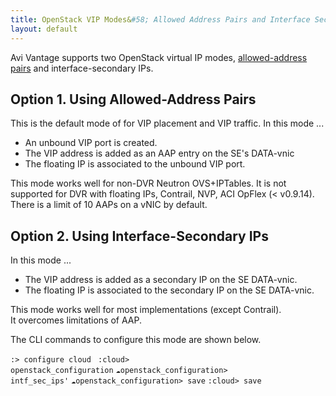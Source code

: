 ```yaml
---
title: OpenStack VIP Modes&#58; Allowed Address Pairs and Interface Secondary IPs
layout: default
---
```

Avi Vantage supports two OpenStack virtual IP modes, <a href="http://specs.openstack.org/openstack/neutron-specs/specs/api/allowed_address_pairs.html">allowed-address pairs</a> and interface-secondary IPs.

## Option 1. Using Allowed-Address Pairs

This is the default mode of for VIP placement and VIP traffic. In this mode ...

* An unbound VIP port is created.
* The VIP address is added as an AAP entry on the SE's DATA-vnic
* The floating IP is associated to the unbound VIP port. 

This mode works well for non-DVR Neutron OVS+IPTables. It is not supported for DVR with floating IPs, Contrail, NVP, ACI OpFlex (< v0.9.14). There is a limit of 10 AAPs on a vNIC by default.

## Option 2. Using Interface-Secondary IPs

In this mode ...

* The VIP address is added as a secondary IP on the SE DATA-vnic.
* The floating IP is associated to the secondary IP on the SE DATA-vnic.  

This mode works well for most implementations (except Contrail). It overcomes limitations of AAP.

The CLI commands to configure this mode are shown below.

<code>:&gt; configure cloud </code>
<code>:cloud&gt; openstack_configuration</code>
<code>:cloud:openstack_configuration&gt; intf_sec_ips'</code>
<code>:cloud:openstack_configuration&gt; save</code>
<code>:cloud&gt; save</code>
